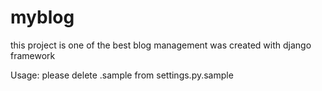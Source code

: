 # myblog
this project is one of the best blog management was created with django framework


Usage:
please delete .sample from settings.py.sample